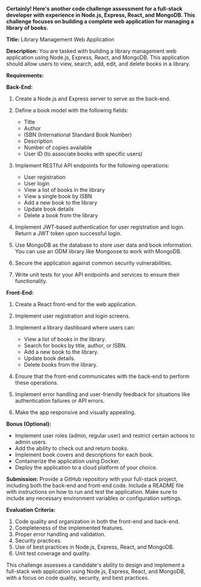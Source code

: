 **Certainly! Here's another code challenge assessment for a full-stack developer with experience in Node.js, Express, React, and MongoDB. This challenge focuses on building a complete web application for managing a library of books.**

**Title:** Library Management Web Application

**Description:** You are tasked with building a library management web application using Node.js, Express, React, and MongoDB. This application should allow users to view, search, add, edit, and delete books in a library.

**Requirements:**

**Back-End:**

1.  Create a Node.js and Express server to serve as the back-end.
2.  Define a book model with the following fields:

    - Title
    - Author
    - ISBN (International Standard Book Number)
    - Description
    - Number of copies available
    - User ID (to associate books with specific users)

3.  Implement RESTful API endpoints for the following operations:

    - User registration
    - User login
    - View a list of books in the library
    - View a single book by ISBN
    - Add a new book to the library
    - Update book details
    - Delete a book from the library

4.  Implement JWT-based authentication for user registration and login. Return a JWT token upon successful login.
5.  Use MongoDB as the database to store user data and book information. You can use an ODM library like Mongoose to work with MongoDB.
6.  Secure the application against common security vulnerabilities.
7.  Write unit tests for your API endpoints and services to ensure their functionality.

**Front-End:**

1.  Create a React front-end for the web application.
2.  Implement user registration and login screens.
3.  Implement a library dashboard where users can:

    - View a list of books in the library.
    - Search for books by title, author, or ISBN.
    - Add a new book to the library.
    - Update book details.
    - Delete books from the library.

4.  Ensure that the front-end communicates with the back-end to perform these operations.
5.  Implement error handling and user-friendly feedback for situations like authentication failures or API errors.
6.  Make the app responsive and visually appealing.

**Bonus (Optional):**

- Implement user roles (admin, regular user) and restrict certain actions to admin users.
- Add the ability to check out and return books.
- Implement book covers and descriptions for each book.
- Containerize the application using Docker.
- Deploy the application to a cloud platform of your choice.

**Submission:** Provide a GitHub repository with your full-stack project, including both the back-end and front-end code. Include a README file with instructions on how to run and test the application. Make sure to include any necessary environment variables or configuration settings.

**Evaluation Criteria:**

1.  Code quality and organization in both the front-end and back-end.
2.  Completeness of the implemented features.
3.  Proper error handling and validation.
4.  Security practices.
5.  Use of best practices in Node.js, Express, React, and MongoDB.
6.  Unit test coverage and quality.

This challenge assesses a candidate's ability to design and implement a full-stack web application using Node.js, Express, React, and MongoDB, with a focus on code quality, security, and best practices.
